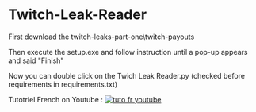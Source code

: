 # Twitch-Leak-Reader

First download the twitch-leaks-part-one\twitch-payouts

Then execute the setup.exe and follow instruction until a pop-up appears and said "Finish"

Now you can double click on the Twich Leak Reader.py (checked before requirements in requirements.txt)




Tutotriel French on Youtube :
[![tuto fr youtube](http://i3.ytimg.com/vi/YfmEKqPwHIk/maxresdefault.jpg)](youtu.be/YfmEKqPwHIk)

